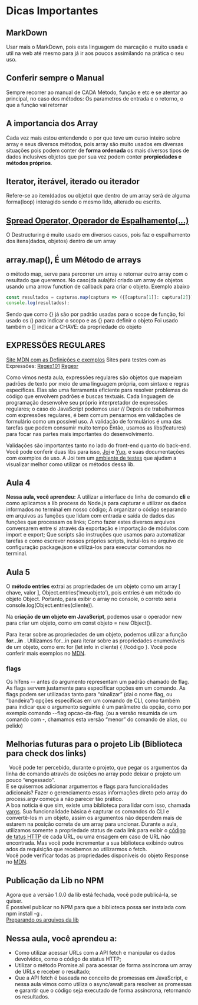 # Dicas Importantes

## MarkDown
Usar mais o MarkDown, pois esta linguagem de marcação e muito usada e util na web
até mesmo para já ir aos poucos assimilando na prática o seu uso.

## Conferir sempre o Manual
Sempre recorrer ao manual de CADA Método, função e etc e se atentar ao principal, 
no caso dos métodos: Os parametros de entrada e o retorno, o que a função vai retornar

## A importancia dos Array
Cada vez mais estou entendendo o por que teve um curso inteiro sobre array
e seus diversos métodos, pois array são muito usados em diversas situações
pois podem conter de **forma ordenada** os mais diversos tipos de dados inclusives 
objetos que por sua vez podem conter **prorpiedades e métodos próprios**.

## Iterator, iterável, iterado ou iterador
Refere-se ao item(dados ou objeto) que dentro de um array será de alguma forma(loop) interagido
sendo o mesmo lido, alterado ou escrito.

## [Spread Operator, Operador de Espalhamento(...)](https://www.youtube.com/watch?v=f8a-qwKC5yk&t=3s)
O Destructuring é muito usado em diversos casos, pois faz o espalhamento dos itens(dados, objetos) dentro de um array

## array.map(), É um Método de arrays
o método map, serve para percorrer um array e retornar outro array com o resultado que queremos.
No caso(da aula)foi criado um array de objetos usando uma arrow function de callback para criar o objeto. Exemplo abaixo
```javascript
const resultados = capturas.map(captura => ({[captura[1]]: captura[2]}))
console.log(resultados);
```
Sendo que como {} já são por padrão usadas para o scope de função, foi usado os ()
para indicar o scopo e as {} para definir o objeto
Foi usado também o [] indicar a CHAVE: da propriedade do objeto 


## EXPRESSÕES REGULARES
[Site MDN com as Definições e exemplos](https://developer.mozilla.org/pt-BR/docs/Web/JavaScript/Guide/Regular_Expressions)
Sites para testes com as Expressões: [Regex101](https://regex101.com/) [Regexr](https://regexr.com/)

Como vimos nesta aula, expressões regulares são objetos que mapeiam padrões de texto por meio 
de uma linguagem própria, com sintaxe e regras específicas. Elas são uma ferramenta eficiente
para resolver problemas de código que envolvem padrões e buscas textuais.
Cada linguagem de programação desenvolve seu próprio interpretador de expressões regulares;
o caso do JavaScript podemos usar //
Depois de trabalharmos com expressões regulares, é bem comum pensarmos em validações de formulário
como um possível uso. A validação de formulários é uma das tarefas que podem consumir muito tempo
Então, usamos as libs(features) para focar nas partes mais importantes do desenvolvimento.

Validações são importantes tanto no lado do front-end quanto do back-end. Você pode conferir duas libs para isso, [Joi](https://joi.dev/) e [Yup](https://www.npmjs.com/package/yup), e suas documentações com exemplos de uso. A Joi tem um [ambiente de testes](https://joi.dev/tester/) que ajudam a visualizar melhor como utilizar os métodos dessa lib.

## Aula 4
**Nessa aula, você aprendeu:**
A utilizar a interface de linha de comando **cli** e como aplicamos a lib process do Node.js para capturar e utilizar os dados informados no terminal em nosso código;
A organizar o código separando em arquivos as funções que lidam com entrada e saída de dados das funções que processam os links;
Como fazer estes diversos arquivos conversarem entre si através da exportação e importação de módulos com import e export;
Que scripts são instruções que usamos para automatizar tarefas e como escrever nossos próprios scripts, incluí-los no arquivo de configuração package.json e utilizá-los para executar comandos no terminal.

## Aula 5

O **método entries** extrai as propriedades de um objeto como um array [ chave, valor ], Object.entries(‘meuobjeto’), pois entries é um método do objeto Object. Portanto, para exibir o array no console, o correto seria console.log(Object.entries(cliente)).

Na **criação de um objeto em JavaScript**, podemos usar o operador new para criar um objeto, como em const objeto = new Object().

Para iterar sobre as propriedades de um objeto, podemos utilizar a função **for...in** .
Utilizamos for…in para iterar sobre as propriedades enumeráveis de um objeto, como em: for (let info in cliente) { //código }. Você pode conferir mais exemplos no [MDN](https://developer.mozilla.org/pt-BR/docs/Web/JavaScript/Reference/Statements/for...in).

### flags
Os hífens -- antes do argumento representam um padrão chamado de flag. As flags servem justamente para especificar opções em um comando.
As flags podem ser utilizadas tanto para “sinalizar” (daí o nome flag, ou “bandeira”) opções específicas em um comando de CLI, como também para indicar que o argumento seguinte é um parâmetro da opção, como por exemplo comando --flag opcao-da-flag.
(ou a versão resumida de um comando com -, chamamos esta versão “menor” do comando de alias, ou pelido)

## Melhorias futuras para o projeto Lib (Biblioteca para check dos links) 
&nbsp;&nbsp;Você pode ter percebido, durante o projeto, que pegar os argumentos da linha de comando através de osições no array pode deixar o projeto um pouco “engessado”.  
E se quisermos adicionar argumentos e flags para funcionalidades adicionais? Fazer o gerenciamento essas informações direto pelo array do process.argv começa a não parecer tão prático.  
A boa notícia é que sim, existe uma biblioteca para lidar com isso, chamada [yargs](https://www.pmjs.com/package/yargs). Sua funcionalidade básica é capturar os comandos do CLI e convertê-los m um objeto, assim os argumentos não dependem mais de estarem na posição correta de um array para uncionar.
Durante a aula, utilizamos somente a propriedade status de cada link para exibir o [código de tatus HTTP](https://developer.mozilla.org/pt-BR/docs/Web/HTTP/Status) de cada URL, ou uma ensagem em caso de URL não encontrada. Mas você pode incrementar a sua biblioteca exibindo outros ados da requisição que recebemos ao utilizarmos o fetch.  
Você pode verificar todas as propriedades disponíveis do objeto Response no [MDN](https://eveloper.mozilla.org/en-US/docs/Web/API/Response).

## Publicação da Lib no NPM
Agora que a versão 1.0.0 da lib está fechada, você pode publicá-la, se quiser.  
É possível publicar no NPM para que a biblioteca possa ser instalada com npm install -g <nome-lib>.  
[Preparando os arquivos da lib](https://cursos.alura.com.br/course/nodejs-criando-primeira-biblioteca/task/112074)

## Nessa aula, você aprendeu a:
 - Como utilizar acessar URLs com a API fetch e manipular os dados devolvidos, como o código de status HTTP;
 - Utilizar o método Promise.all para acessar de forma assíncrona um array de URLs e receber o resultado;
 - Que a API fetch é baseada no conceito de promessas em JavaScript, e nessa aula vimos como utiliza o async/await para resolver as promessas e garantir que o código seja executado de forma assíncrona, retornando os resultados.
